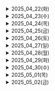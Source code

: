 <details>
<summary>2025_04_22(화)</summary>
<ol>
  <li>'Bee Careful' 기능 구체화</li>
  <li>양봉장 꿀벌 수 실태</li>
  <li>양봉업 프로세스</li>
  <li>양봉업 고충</li>
  <li>해외 레퍼런스</li>
</ol>
</details>
<details>
<summary>2025_04_23(수)</summary>
<ol>
  <li>양봉장 피해</li>
  <li>양봉장 말벌 피해</li>
  <li>말벌 요격 기능 구체화</li>
  <li>말벌 요격 기능 설계</li>
  <li>젯슨 나노, 라즈베리파이 등 하드웨어 스펙</li>
</ol>
</details>
<details>
<summary>2025_04_24(목)</summary>
<ol>
  <p>일정관리 방법</p>
  <ol>
    <li>아이젠하워</li>
    <li>만트라트</li>
    <li>뽀모도로</li>
    <li>타임박싱</li>
    <li>타임블럭</li>
    <li>focus time</li>
    <li>PARA</li>
    <li>제텔카스텐</li>
  </ol>
  <p>
    하드웨어 조사
  </p>
  <ol>
    <li>
      PMW/서보 드라이버: 별도 전원이 필요함 (5 ~ 6V)
    </li>
    <li>서보모터 스펙</li>
    <li>
      전류와 전압 개념
      <span>
        <ul>
          <li>전류(A): 전기의 흐름의 양 (파이프에 흐르는 물의 양으로 비유)</li>
          <li>전압(V): 전류의 압력 (수압으로 비유)</li>
          <li>전력(W): 전류 x 전압</li>
          <li>
            전압이나 전류가 시스템의 기대보다 과할 경우
            시스템이 손상될 수 있음.
          </li>
        </ul>
      </span>
    </li>
  </ol>
  <p>말벌 퇴치장치 구체화</p>
  <li>구상도
  <img src="images/이중혁_말벌퇴치_구상도.jpg" />
  </li>
</ol>
</details>

<details>
<summary>2025_04_25(금)</summary>
<ol>
  <p>소프트 스킬</p>
  <ol>
    <li>말 다듬어서 하기: 내가 안다고 생략하지 않기 (특히 기획 단계에서 서로 생각하는 것이 다를 수 있음)</li>
    <li>겸손하게 말하기: 배우는 사람으로서, 당신과 함께 프로젝트를 성공으로 이끌어내고 싶은 사람으로서 말하기</li>
    <li>표정 펴기</li>
    <li>역할 분배: 기여하고자 하는 사람 입장도 고려하기</li>
  </ol>
  
  <p>클라이언트 테스트</p>
  <ol>
    <li>유닛 테스트(Visual/Logic), E2E 테스트</li>
    <li>Jest vs Vitest</li>
    <li>Cypress</li>
  </ol>
</ol>
</details>

<details>
<summary>2025_04_26(토)</summary>
<ol>
  <p>대규모 분산 처리 시스템</p>
  <ol>
    <li>CV 기반 꿀벌 질병 추론이 클라우드에서 진행됨.</li>
    <li>유저가 늘어날 경우 분산 처리 시스템을 구축하기 위한 아키텍처 설계 필요</li>
  </ol>
</details>

<details>
<summary>2025_04_27(일)</summary>
<ol>
  <p>아파치 카프카</p>
  <ol>
    <li>이벤트 데이터 스트림 분산 처리 플랫폼</li>
    <li>ex, 클라이언트 냉장고 온도 데이터 처리</li>
    <li>Message Broker에서 Topic과 파티션으로 나뉘고, 메시지를 디스크에 처리</li>
    <li>Producer가 제공, Consumer가 소비 (smart consumer)</li>
    <li>클러스터링을 통해 fault tolerance(내결함성) 보장</li>
  </ol>
  <p>아파치 하둡</p>
  <ol>
    <li>빅 데이터 배치 처리 시스템</li>
    <li>ex, 하루치 로그 처리</li>
  </ol>
</details>

<details>
<summary>2025_04_28(월)</summary>
<ol>
  <p>팩트 폭행</p>
  <ol>
    <li>팩트는 팩트인가?</li>
    <li>불필요한 말</li>
    <li>팩트는 아파야 하는가?</li>
    <li>I-statement</li>
    <li>공통의 목표 환기하기</li>
    <li>상대방의 입장을 한 번 헤아리고 내 입장 말하기</li>
    <li>
      <p>버려야할 것</p>
      <ol>
        <li>사무적/기계적으로 말하는 것</li>
        <li>타인의 감정을 배려한 말투를 쓰자. 실제로 유의미한 가치이고, 신경써야한다.</li>
        <li>지난 경험으로 비관하기</li>
        <li>거들먹, 빈정거림</li>
        <li>수동적 공격성 (Passive Aggression)</li>
        <li>-> 재치있고 기가 센 것이 아닌 무례한 것, 투명하게 소통하지 못하는 것이다.</li>
        <li>염세주의. 인생에 도움이 되지 않는다!</li>
      </ol>
    </li>
  </ol>
  <p>라즈베리파이 GPIO (General-purpose input/output)</p>
  <ol>
    <li>
    <p>GND(Ground) pin: 전류 흐름에 대한 복귀 경로를 제공하여 전기 회로를 완성한다.</p>
    <span>라즈베리파이 3B GPIO 맵</span>
    <img src="images/이중혁_raspberrypi_3b+_gpio.png" /></li>
    </li>
  </ol>
</details>

<details>
<summary>2025_04_29(화)</summary>
<ol>
  <li>
    <p>라즈베리 파이 전원</p>
    <ol>
      <li>Raspberry PI 4 : 5V 3A</li>
      <li>Raspberry PI 3 : 5V 2.5A</li>
      <li>건전지 직류 홀더 활용 가능</li>
    </ol>
  </li>
  <li>
    <p>서보모터 컨트롤러 PCA9685</p>
    <ol>
      <li>SCL(Serial Clock) : I2C 통신을 위한 클럭 신호선</li>
      <li>SDA(Serial Data) : I2C 통신을 위한 데이터 신호선</li>
      <li>VCC(max 5V), V+(max 6V)</li>
      <li>16개 채널의 PWM로 구성</li>
    </ol>
  </li>
  <li>
    <p>저항 읽는 법</p>
    <span>띠가 4개일 경우</span>
    <img src="images/이중혁_저항_1.png" />
    <span>띠가 5개일 경우</span>
    <img src="images/이중혁_저항_2.png" />
  </li>
</ol>
</details>

<details>
<summary>2025_04_30(수)</summary>
  <ol>
    <li>
    <p>면접은 소개팅이다.</p>
    <ol>
      <li>서로 알아가는 자리.</li>
      <li>궁금한 건 물어보고, 스마트하게 어필하기.</li>
    </ol>
  </li>
  <li>
    <p>PWM (Pulse Width Modulation)</p>
    <p>현재 모터의 정밀 제어가 필요함.</p>
    <ol>
      <li>모터의 속도 (RPM) 제어 방식 중 하나</li>
      <li>신호를 주는 시간을 Pulse 단위로 제어하여(시간 비례 제어 방식 Time Proportional Control) 전압을 조절하는 방식</li>
      <li>Duty Cycle: 한 Pulse에서 ON신호의 비율</li>
      <li>평균 전압 = 입력 전압 x Duty Cycle</li>
      <li>ex) 10V의 전압으로 Duty Cycle 50%으로 설정하여 PWM 제어를 통한다면 5V의 평균 전압을 가진다.</li>
      <li>이외에 저항으로 제어할 수 있으나, 열 에너지 등으로 에너지 손실이 발생함.</li>
    </ol>
    <p>PID (Proportional Integral Derivative)</p>
    <ol>
      <li>PWM을 이용해 원하는 출력으로 맞춰놓았더라도, 무게가 추가되거나 입력 전압이 떨어지는 등의 변수가 있음</li>
      <li>PID 제어는 현재 상태와 목표 상태의 차이를 줄이기 위한 제어 방식</li>
      <details>
        <summary>
          현재 상태는 어떻게 측정할까?
        </summary>
        <p>
          <h3>✅ 대표적인 측정 방법</h3>
          - 제어 대상 -	측정할 항목 -	사용하는 센서/방법   <br/>
          - DC 모터 -	속도 -	엔코더 (rotary encoder), 홀 센서 <br/>
          - 로봇 팔 -	각도, 위치 - 포텐셔미터, 엔코더, IMU <br/>
          - 드론 - 자세(기울기 등) - IMU (자이로 + 가속도계) <br/>
          - 온도 제어기 - 온도 - 써미스터(thermistor), 서미스터(thermocouple) <br/>
          - 거리/위치 - 거리 - 초음파 센서, IR 센서, LIDAR <br/>
          - 전류/전압 제어 - 전류, 전압 - 전류 센서(Hall effect sensor), 분압회로
        </p>
      </details>
      <li>PID 제어는 Proportional, Integral, Derivative의 세 가지 요소로 구성됨</li>
      <li>Proportional: 현재 상태와 목표 상태의 차이를 비례적으로 줄임</li>
      <li>Integral: 과거의 오차를 누적하여 보정함</li>
      <li>Derivative: 오차의 변화 속도를 이용해 반응을 조절함 (예: 진동 억제)</li>
    </ol>
  </li>
  <li>
    <p>심도 카메라를 활용한 터렛 각도 제어</p>
    <ol>
      <li>심도 카메라와 객체 탐지 모델의 리턴값으로 객체의 x, y, z 좌표가 가능함. (https://docs.luxonis.com/hardware/platform/features/depth/)</li>
      <li>심도 카메라와 터렛의 물리적 거리가 존재할 수 밖에 없음</li>
      <li>그 차이(x, y, z)를 고정하고, 심도 카메라에서 가져온 말벌의 좌표에 더해 레이저로부터의 말벌 상대 좌표 계산</li>
      <li>피타고라스와 삼각함수를 이용해 각 Pan과 Tilt 각도 계산</li>
    </ol>
  </li>
  </ol>
</details>

<details>
<summary>2025_05_01(목)</summary>
<ol>
  <p>브라우저의 웹 페이지 랜더링 과정</p>
  <p>CRP (Critical Rendering Path)</p>
  <ol>
    <li>
      <p>HTML</p>
      <ol>
        <li>HTML token</li>
        <li>Node</li>
      </ol>
    </li>
    <li>DOM (Document Object Model)</li>
    <li>CSSOM (CSS Object Model)</li>
    <li>Render Tree (DOM + CSSOM)</li>
    <li>
      <p>Layout</p>
      <ol>
        <li>Block element</li>
        <li>viewport</li>
      </ol>
    </li>
    <li>Paint</li>
    <li>
      <p>페이지를 최적화하려면</p>
      <ol>
        <li>측정하라!</li>
        <li>큰 데이터 미루기(defer, async)</li>
        <li>요청, 응답 데이터 크기 최소화</li>
        <li>우선순위에 따라 핵심 요소를 먼저 제공하기</li>
      </ol>
    </li>
  </ol>
</ol>
</details>

<details>
<summary>2025_05_02(금)</summary>
<ol>
  <p>전자 회로 설계 시 위험 요소 (주의할점)</p>
  <ol>
    <li>
      <p>SMPS(Switching Mode Power Supply)</p>
      <p>높은 전력 입출력으로 주의를 요함.</p>
      <p>스텝 다운 컨버터 (전압강하모듈)는 허용 입력을 실제 입력의 두 배 잡고 설계해야 함. (입력이 튈 수 있음)</p>
      <p>과전류 시 축전기가 터질 수 있음.</p>
      <p>항상 접지를 연결할 것</p>
      <p>차단기가 달린 멀티탭을 사용할 것</p>
    </li>
    <li>
      <p>접지의 목적</p>
      <p>인체 감전 방지: 접지를 통해 전기 기기 외함이나 금속성 부품에 누전이 발생했을 때, 누설 전류가 대지로 빠져나가도록 하여 인체가 감전되는 것을 예방 </p>
      <p>기기 손상 방지: 접지는 전기 기기의 절연이 파괴되어 외부 금속 부분에 전류가 흐르는 지락 사고 발생 시, 누설 전류를 대지로 방출하여 기기의 손상을 막음 </p>
      <p>보호계전기의 확실한 동작 확보: 지락 사고 발생 시 보호계전기를 통해 전력 시스템을 차단할 수 있게 함 </p>
      <p>*보호계전기: 전력 시스템에 사고가 발생했을 때 이를 감지하고 신속하게 고장 부분을 차단하여 시스템의 안전을 유지하는 장치</p>
    </li>
  </ol>
  <p>케이블 규격</p>
  <ol>
    <li>
      <p>USB 2.0</p>
      <p>데이터 전송률(480Mbps), 전원 공급(최대 500mA)</p>
    </li>
    <li>
      <p>USB 3.0</p>
      <p>데이터 전송률(4.8Gbps), 전원 공급(최대 900mA)</p>
    </li>
  </ol>
  <p>라즈베리파이 협업</p>
  <ol>
    <li>
      <p>VLAN 기반 원격 SSH 설정</p>
      <p>가상사설망을 제공하는 Tailscale 서비스 사용</p>
      <p>프로젝트용 google id로 접속하고자 하는 기기의 IP를 등록하면 이미 등록된 IP들에 SSH 접속할 수 있음</p>
    </li>
    <li>
      <p>USB 3.0</p>
      <p>데이터 전송률(4.8Gbps), 전원 공급(최대 900mA)</p>
    </li>
  </ol>
  <p>라즈베리파이 헤드리스 SSH 연결</p>
  <ol>
    <li>헤드리스 SSH 연결: 라즈베리파이에서는 부팅만 하고, 모든 설정을 개발 PC에서 할 수 있음. 따라서 추가적인 IO 장치(모니터, 키보드)가 필요 없음</li>
    <li>Raspberry PI OS를 설치할 때, hostname, 초기 wifi, ssh 허용을 설정</li>
    <li>라즈베리파이에 OS가 설치된 SD 카드를 삽입하고 전원 연결</li>
    <li>부팅 시간 대기 (약 3분)</li>
    <li>같은 wifi에 연결된 pc로 hostname을 통해 ssh 접속</li>
    <li>AP에 따라 DNS에 hostname이 등록되지 않을 수 있으므로 실패 시 ip로 ssh 연결</li>
    <li>라즈베리파이의 IP는 AP 관리자로 접속하면 확인 가능함</li>
  </ol>
</ol>
</details>

<!-- 양식
<details>
<summary>2025_05_0()</summary>
<ol>
  <p></p>
  <ol>
    <li>
    </li>
  </ol>
</ol>
</details>
-->
